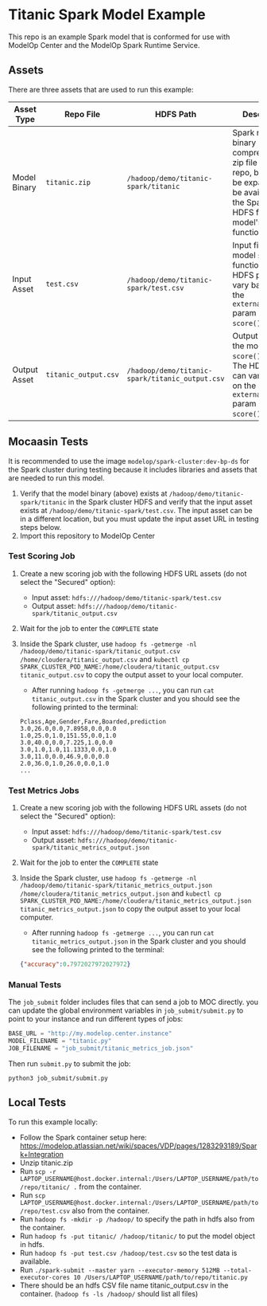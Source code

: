 # Titanic Spark Model Example

This repo is an example Spark model that is conformed for use with ModelOp Center and the ModelOp Spark Runtime Service.

## Assets

There are three assets that are used to run this example:

| Asset Type | Repo File | HDFS Path | Description |
| --- | --- | --- | --- |
| Model Binary | `titanic.zip` | `/hadoop/demo/titanic-spark/titanic` | Spark model binary compressed as a zip file in this repo, but must be expanded and be available in the Spark cluster HDFS for the model's `init()` function to run |
| Input Asset | `test.csv` | `/hadoop/demo/titanic-spark/test.csv` | Input file for the model `score()` function. The HDFS path can vary based on the `external_inputs` param of the `score()` function  |
| Output Asset | `titanic_output.csv` | `/hadoop/demo/titanic-spark/titanic_output.csv` | Output file from the model `score()` function. The HDFS path can vary based on the `external_outputs` param of the `score()` function  |

## Mocaasin Tests

It is recommended to use the image `modelop/spark-cluster:dev-bp-ds` for the Spark cluster during testing because it includes libraries and assets that are needed to run this model.

1. Verify that the model binary (above) exists at `/hadoop/demo/titanic-spark/titanic` in the Spark cluster HDFS and verify that the input asset exists at `/hadoop/demo/titanic-spark/test.csv`. The input asset can be in a different location, but you must update the input asset URL in testing steps below.
2. Import this repository to ModelOp Center

### Test Scoring Job
1. Create a new scoring job with the following HDFS URL assets (do not select the "Secured" option):
    - Input asset: `hdfs:///hadoop/demo/titanic-spark/test.csv`
    - Output asset: `hdfs:///hadoop/demo/titanic-spark/titanic_output.csv`
2. Wait for the job to enter the `COMPLETE` state
3. Inside the Spark cluster, use `hadoop fs -getmerge -nl /hadoop/demo/titanic-spark/titanic_output.csv /home/cloudera/titanic_output.csv` and `kubectl cp SPARK_CLUSTER_POD_NAME:/home/cloudera/titanic_output.csv titanic_output.csv` to copy the output asset to your local computer.
    - After running `hadoop fs -getmerge ...`, you can run `cat titanic_output.csv` in the Spark cluster and you should see the following printed to the terminal:

   ```
   Pclass,Age,Gender,Fare,Boarded,prediction
   3.0,26.0,0.0,7.8958,0.0,0.0
   1.0,25.0,1.0,151.55,0.0,1.0
   3.0,40.0,0.0,7.225,1.0,0.0
   3.0,1.0,1.0,11.1333,0.0,1.0
   3.0,11.0,0.0,46.9,0.0,0.0
   2.0,36.0,1.0,26.0,0.0,1.0
   ...
   ```

### Test Metrics Jobs
1. Create a new scoring job with the following HDFS URL assets (do not select the "Secured" option):
    - Input asset: `hdfs:///hadoop/demo/titanic-spark/test.csv`
    - Output asset: `hdfs:///hadoop/demo/titanic-spark/titanic_metrics_output.json`
2. Wait for the job to enter the `COMPLETE` state
3. Inside the Spark cluster, use `hadoop fs -getmerge -nl /hadoop/demo/titanic-spark/titanic_metrics_output.json /home/cloudera/titanic_metrics_output.json` and `kubectl cp SPARK_CLUSTER_POD_NAME:/home/cloudera/titanic_metrics_output.json titanic_metrics_output.json` to copy the output asset to your local computer.
    - After running `hadoop fs -getmerge ...`, you can run `cat titanic_metrics_output.json` in the Spark cluster and you should see the following printed to the terminal:

   ```json
   {"accuracy":0.7972027972027972}
   ```

### Manual Tests

The `job_submit` folder includes files that can send a job to MOC directly. you can update the global environment variables in `job_submit/submit.py` to point to your instance and run different types of jobs:

```python
BASE_URL = "http://my.modelop.center.instance"
MODEL_FILENAME = "titanic.py"
JOB_FILENAME = "job_submit/titanic_metrics_job.json"
```

Then run `submit.py` to submit the job:

```
python3 job_submit/submit.py
```

## Local Tests

To run this example locally:
- Follow the Spark container setup here: https://modelop.atlassian.net/wiki/spaces/VDP/pages/1283293189/Spark+Integration
- Unzip titanic.zip
- Run `scp -r LAPTOP_USERNAME@host.docker.internal:/Users/LAPTOP_USERNAME/path/to/repo/titanic/ .` from the container.
- Run `scp LAPTOP_USERNAME@host.docker.internal:/Users/LAPTOP_USERNAME/path/to/repo/test.csv` also from the container.
- Run `hadoop fs -mkdir -p /hadoop/` to specify the path in hdfs also from the container.
- Run `hadoop fs -put titanic/ /hadoop/titanic/` to put the model object in hdfs.
- Run `hadoop fs -put test.csv /hadoop/test.csv` so the test data is available.
- Run `./spark-submit --master yarn --executor-memory 512MB --total-executor-cores 10 /Users/LAPTOP_USERNAME/path/to/repo/titanic.py`
- There should be an hdfs CSV file name titanic_output.csv in the container. (`hadoop fs -ls /hadoop/` should list all files)
